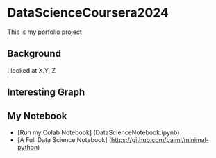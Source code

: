 # DataScienceCoursera2024
This is my porfolio project

## Background
I looked at X.Y, Z

## Interesting Graph

## My Notebook
* [Run my Colab Notebook] (DataScienceNotebook.ipynb)
* [A Full Data Science Notebook] (https://github.com/paiml/minimal-python)
